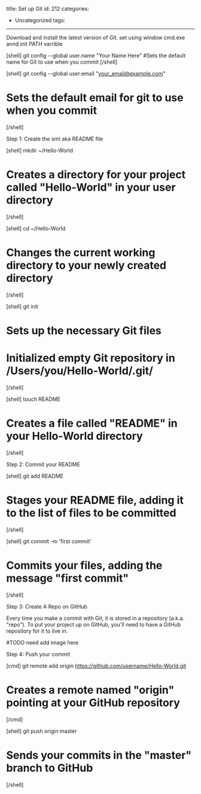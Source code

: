 title: Set up Git
id: 212
categories:
  - Uncategorized
tags:
---

Download and install the latest version of Git.
set using window cmd.exe annd init PATH varrible

[shell]
git config --global user.name "Your Name Here"
#Sets the default name for Git to use when you commit
[/shell]

[shell]
git config --global user.email "your_email@example.com"
# Sets the default email for git to use when you commit
[/shell]

Step 1: Create the smt aka README file

[shell]
mkdir ~/Hello-World
# Creates a directory for your project called "Hello-World" in your user directory
[/shell]

[shell]
cd ~/Hello-World
# Changes the current working directory to your newly created directory
[/shell]

[shell]
git init
# Sets up the necessary Git files
# Initialized empty Git repository in /Users/you/Hello-World/.git/
[/shell]

[shell]
touch README
# Creates a file called "README" in your Hello-World directory
[/shell]

Step 2: Commit your README

[shell]
git add README
# Stages your README file, adding it to the list of files to be committed
[/shell]

[shell]
git commit -m 'first commit'
# Commits your files, adding the message "first commit"
[/shell]

Step 3: Create A Repo on GitHub

Every time you make a commit with Git, it is stored in a repository (a.k.a. "repo"). To put your project up on GitHub, you'll need to have a GitHub repository for it to live in.

#TODO 
need add image here

Step 4: Push your commit

[cmd]
git remote add origin https://github.com/username/Hello-World.git
# Creates a remote named "origin" pointing at your GitHub repository
[/cmd]

[shell]
git push origin master
# Sends your commits in the "master" branch to GitHub
[/shell]